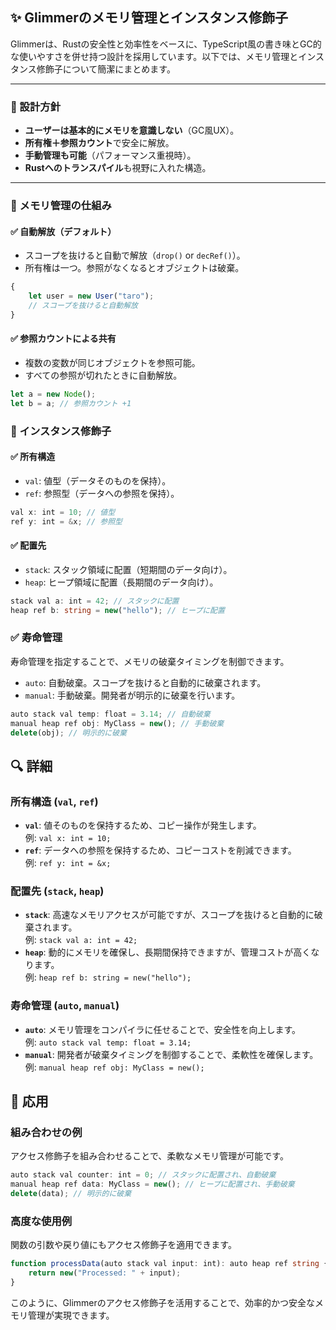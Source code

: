 ## ✨ Glimmerのメモリ管理とインスタンス修飾子

Glimmerは、Rustの安全性と効率性をベースに、TypeScript風の書き味とGC的な使いやすさを併せ持つ設計を採用しています。以下では、メモリ管理とインスタンス修飾子について簡潔にまとめます。

---

### 🎯 設計方針
- **ユーザーは基本的にメモリを意識しない**（GC風UX）。
- **所有権＋参照カウント**で安全に解放。
- **手動管理も可能**（パフォーマンス重視時）。
- **Rustへのトランスパイル**も視野に入れた構造。

---

### 🧠 メモリ管理の仕組み
#### ✅ 自動解放（デフォルト）
- スコープを抜けると自動で解放（`drop()` or `decRef()`）。
- 所有権は一つ。参照がなくなるとオブジェクトは破棄。

```ts
{
    let user = new User("taro");
    // スコープを抜けると自動解放
}
```

#### ✅ 参照カウントによる共有
- 複数の変数が同じオブジェクトを参照可能。
- すべての参照が切れたときに自動解放。

```ts
let a = new Node();
let b = a; // 参照カウント +1
```

### 🧠 インスタンス修飾子
#### ✅ 所有構造
- `val`: 値型（データそのものを保持）。
- `ref`: 参照型（データへの参照を保持）。

```ts
val x: int = 10; // 値型
ref y: int = &x; // 参照型
```

#### ✅ 配置先
- `stack`: スタック領域に配置（短期間のデータ向け）。
- `heap`: ヒープ領域に配置（長期間のデータ向け）。

```ts
stack val a: int = 42; // スタックに配置
heap ref b: string = new("hello"); // ヒープに配置
```

### ✅ 寿命管理
寿命管理を指定することで、メモリの破棄タイミングを制御できます。

- `auto`: 自動破棄。スコープを抜けると自動的に破棄されます。
- `manual`: 手動破棄。開発者が明示的に破棄を行います。

```ts
auto stack val temp: float = 3.14; // 自動破棄
manual heap ref obj: MyClass = new(); // 手動破棄
delete(obj); // 明示的に破棄
```

## 🔍 詳細
### 所有構造 (`val`, `ref`)
- **`val`**: 値そのものを保持するため、コピー操作が発生します。  
  例: `val x: int = 10;`
- **`ref`**: データへの参照を保持するため、コピーコストを削減できます。  
  例: `ref y: int = &x;`

### 配置先 (`stack`, `heap`)
- **`stack`**: 高速なメモリアクセスが可能ですが、スコープを抜けると自動的に破棄されます。  
  例: `stack val a: int = 42;`
- **`heap`**: 動的にメモリを確保し、長期間保持できますが、管理コストが高くなります。  
  例: `heap ref b: string = new("hello");`

### 寿命管理 (`auto`, `manual`)
- **`auto`**: メモリ管理をコンパイラに任せることで、安全性を向上します。  
  例: `auto stack val temp: float = 3.14;`
- **`manual`**: 開発者が破棄タイミングを制御することで、柔軟性を確保します。  
  例: `manual heap ref obj: MyClass = new();`

## 🚀 応用
### 組み合わせの例
アクセス修飾子を組み合わせることで、柔軟なメモリ管理が可能です。

```ts
auto stack val counter: int = 0; // スタックに配置され、自動破棄
manual heap ref data: MyClass = new(); // ヒープに配置され、手動破棄
delete(data); // 明示的に破棄
```

### 高度な使用例
関数の引数や戻り値にもアクセス修飾子を適用できます。

```ts
function processData(auto stack val input: int): auto heap ref string {
    return new("Processed: " + input);
}
```

このように、Glimmerのアクセス修飾子を活用することで、効率的かつ安全なメモリ管理が実現できます。